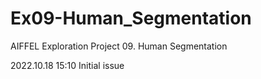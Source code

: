 # Ex09-Human_Segmentation

AIFFEL Exploration Project 09. Human Segmentation

2022.10.18 15:10 Initial issue
